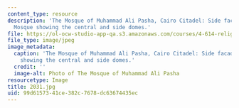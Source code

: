```yaml
---
content_type: resource
description: 'The Mosque of Muhammad Ali Pasha, Cairo Citadel: Side facade of the
  Mosque showing the central and side domes.'
file: https://ol-ocw-studio-app-qa.s3.amazonaws.com/courses/4-614-religious-architecture-and-islamic-cultures-fall-2002/99d6157341ce382c7678dc63674435ec_2031.jpg
file_type: image/jpeg
image_metadata:
  caption: 'The Mosque of Muhammad Ali Pasha, Cairo Citadel: Side facade of the Mosque
    showing the central and side domes.'
  credit: ''
  image-alt: Photo of The Mosque of Muhammad Ali Pasha
resourcetype: Image
title: 2031.jpg
uid: 99d61573-41ce-382c-7678-dc63674435ec
---
```

